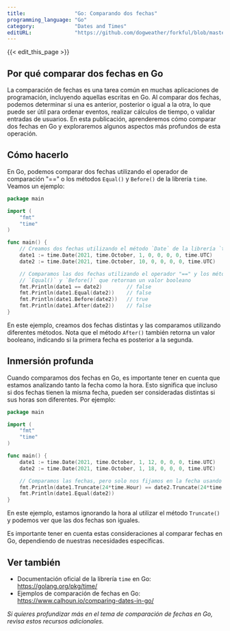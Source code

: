 ```yaml
---
title:                "Go: Comparando dos fechas"
programming_language: "Go"
category:             "Dates and Times"
editURL:              "https://github.com/dogweather/forkful/blob/master/content/es/go/comparing-two-dates.md"
---
```


{{< edit_this_page >}}

## Por qué comparar dos fechas en Go

La comparación de fechas es una tarea común en muchas aplicaciones de programación, incluyendo aquellas escritas en Go. Al comparar dos fechas, podemos determinar si una es anterior, posterior o igual a la otra, lo que puede ser útil para ordenar eventos, realizar cálculos de tiempo, o validar entradas de usuarios. En esta publicación, aprenderemos cómo comparar dos fechas en Go y exploraremos algunos aspectos más profundos de esta operación.

## Cómo hacerlo

En Go, podemos comparar dos fechas utilizando el operador de comparación "==" o los métodos `Equal()` y `Before()` de la librería `time`. Veamos un ejemplo:

```Go
package main

import (
	"fmt"
	"time"
)

func main() {
	// Creamos dos fechas utilizando el método `Date` de la librería `time`
	date1 := time.Date(2021, time.October, 1, 0, 0, 0, 0, time.UTC)
	date2 := time.Date(2021, time.October, 10, 0, 0, 0, 0, time.UTC)

	// Comparamos las dos fechas utilizando el operador "==" y los métodos
	// `Equal()` y `Before()` que retornan un valor booleano
	fmt.Println(date1 == date2)        // false
	fmt.Println(date1.Equal(date2))    // false
	fmt.Println(date1.Before(date2))   // true
	fmt.Println(date1.After(date2))    // false
}
```

En este ejemplo, creamos dos fechas distintas y las comparamos utilizando diferentes métodos. Nota que el método `After()` también retorna un valor booleano, indicando si la primera fecha es posterior a la segunda.

## Inmersión profunda

Cuando comparamos dos fechas en Go, es importante tener en cuenta que estamos analizando tanto la fecha como la hora. Esto significa que incluso si dos fechas tienen la misma fecha, pueden ser consideradas distintas si sus horas son diferentes. Por ejemplo:

```Go
package main

import (
	"fmt"
	"time"
)

func main() {
	date1 := time.Date(2021, time.October, 1, 12, 0, 0, 0, time.UTC)
	date2 := time.Date(2021, time.October, 1, 18, 0, 0, 0, time.UTC)

	// Comparamos las fechas, pero solo nos fijamos en la fecha usando el método `Truncate`
	fmt.Println(date1.Truncate(24*time.Hour) == date2.Truncate(24*time.Hour)) // true
	fmt.Println(date1.Equal(date2))                                           // false
}
```

En este ejemplo, estamos ignorando la hora al utilizar el método `Truncate()` y podemos ver que las dos fechas son iguales.

Es importante tener en cuenta estas consideraciones al comparar fechas en Go, dependiendo de nuestras necesidades específicas.

## Ver también

- Documentación oficial de la librería `time` en Go: https://golang.org/pkg/time/
- Ejemplos de comparación de fechas en Go: https://www.calhoun.io/comparing-dates-in-go/

_Si quieres profundizar más en el tema de comparación de fechas en Go, revisa estos recursos adicionales._